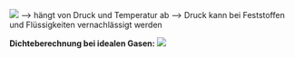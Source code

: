 ![](Pasted%20image%2020241015094955.png)
--> hängt von Druck und Temperatur ab 
--> Druck kann bei Feststoffen und Flüssigkeiten vernachlässigt werden 


**Dichteberechnung bei idealen Gasen:**
![](Pasted%20image%2020241015095110.png)
